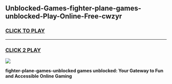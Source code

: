 
## Unblocked-Games-fighter-plane-games-unblocked-Play-Online-Free-cwzyr
<h3>
<a href="https://premium76.site?title=fighter-plane-games-unblocked&ref=26A">CLICK TO PLAY</a></h3>
<hr>

<h3>
<a href="https://premium76.site?title=fighter-plane-games-unblocked&ref=26A">CLICK 2 PLAY</a>
  
</h3>

<a href="https://premium76.site?title=fighter-plane-games-unblocked&ref=26A"><img src="https://clearcache.store/games.png"></a>


**fighter-plane-games-unblocked games unblocked: Your Gateway to Fun and Accessible Online Gaming**
